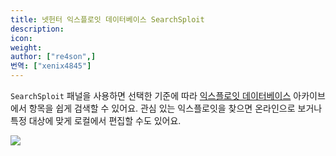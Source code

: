 ```yaml
---
title: 넷헌터 익스플로잇 데이터베이스 SearchSploit
description:
icon:
weight:
author: ["re4son",]
번역: ["xenix4845"]
---
```


`SearchSploit` 패널을 사용하면 선택한 기준에 따라 [익스플로잇 데이터베이스](https://www.exploit-db.com/) 아카이브에서 항목을 쉽게 검색할 수 있어요. 관심 있는 익스플로잇을 찾으면 온라인으로 보거나 특정 대상에 맞게 로컬에서 편집할 수도 있어요.

![](nethunter-searchsploit.png)
